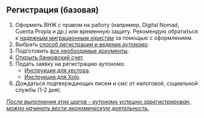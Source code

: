 ## Регистрация (базовая)

1. Оформить ВНЖ с правом на работу (например, Digital Nomad, Cuenta Propia и др.) или временную защиту. Рекомендую 
   обратиться к [надежным миграционным юристам](#надежные-миграционные-юристы) за помощью с оформлением.
2. Выбрать [способ регистрации и ведения аутономо](#подготовка-к-регистрации-autónomo).
3. Подготовить [все необходимые документы](#необходимые-документы-для-регистрации-autónomo).
4. [Открыть банковский счет](#банковский-счет-для-аутономо).
5. Подать заявку на регистрацию аутономо.
   - [Инструкция для хестора](#регистрация-autónomo-хестор).
   - [Инструкция для Xolo](#регистрация-autónomo-xolo).
6. Дождаться подтверждающих писем и смс от налоговой, социальной службы (1-2 дня).

*<u>После выполнения этих шагов - аутономо успешно зарегистрирован, можно начинать вести экономическую деятельность.
</u>*
